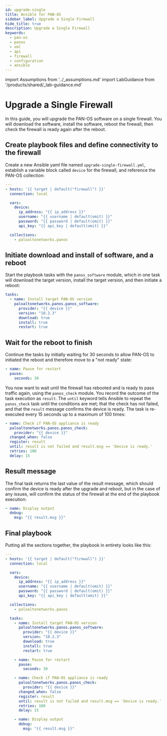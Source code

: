 ```yaml
---
id: upgrade-single
title: Ansible for PAN-OS
sidebar_label: Upgrade a Single Firewall
hide_title: true
description: Upgrade a Single Firewall
keywords:
  - pan-os
  - panos
  - xml
  - api
  - firewall
  - configuration
  - ansible
---
```


import Assumptions from '../\_assumptions.md'
import LabGuidance from '/products/shared/\_lab-guidance.md'

# Upgrade a Single Firewall

In this guide, you will upgrade the PAN-OS software on a single firewall. You will download the software, install the software, reboot the firewall, then check the firewall is ready again after the reboot.

<Assumptions />

<LabGuidance />

## Create playbook files and define connectivity to the firewall

Create a new Ansible yaml file named `upgrade-single-firewall.yml`, establish a variable block called `device` for the firewall, and reference the PAN-OS collection:

```yaml
---
- hosts: '{{ target | default("firewall") }}'
  connection: local

  vars:
    device:
      ip_address: "{{ ip_address }}"
      username: "{{ username | default(omit) }}"
      password: "{{ password | default(omit) }}"
      api_key: "{{ api_key | default(omit) }}"

  collections:
    - paloaltonetworks.panos
```

## Initiate download and install of software, and a reboot

Start the playbook tasks with the `panos_software` module, which in one task will download the target version, install the target version, and then initiate a reboot:

```yaml
tasks:
  - name: Install target PAN-OS version
    paloaltonetworks.panos.panos_software:
      provider: "{{ device }}"
      version: "10.2.3"
      download: true
      install: true
      restart: true
```

## Wait for the reboot to finish

Continue the tasks by initially waiting for 30 seconds to allow PAN-OS to initiated the reboot and therefore move to a "not ready" state:

```yaml
- name: Pause for restart
  pause:
    seconds: 30
```

You now want to wait until the firewall has rebooted and is ready to pass traffic again, using the `panos_check` module. You record the outcome of the task execution as `result`. The `until` keyword tells Ansible to repeat the `panos_check` task until the conditions are met; that the check has not failed, and that the `result` message confirms the device is ready. The task is re-executed every 15 seconds up to a maximum of 100 times:

```yaml
- name: Check if PAN-OS appliance is ready
  paloaltonetworks.panos.panos_check:
    provider: "{{ device }}"
  changed_when: false
  register: result
  until: result is not failed and result.msg == 'Device is ready.'
  retries: 100
  delay: 15
```

## Result message

The final task returns the last value of the result message, which should confirm the device is ready after the upgrade and reboot, but in the case of any issues, will confirm the status of the firewall at the end of the playbook execution:

```yaml
- name: Display output
  debug:
    msg: "{{ result.msg }}"
```

## Final playbook

Putting all the sections together, the playbook in entirety looks like this:

```yaml
---
- hosts: '{{ target | default("firewall") }}'
  connection: local

  vars:
    device:
      ip_address: "{{ ip_address }}"
      username: "{{ username | default(omit) }}"
      password: "{{ password | default(omit) }}"
      api_key: "{{ api_key | default(omit) }}"

  collections:
    - paloaltonetworks.panos

  tasks:
    - name: Install target PAN-OS version
      paloaltonetworks.panos.panos_software:
        provider: "{{ device }}"
        version: "10.2.3"
        download: true
        install: true
        restart: true

    - name: Pause for restart
      pause:
        seconds: 30

    - name: Check if PAN-OS appliance is ready
      paloaltonetworks.panos.panos_check:
        provider: "{{ device }}"
      changed_when: false
      register: result
      until: result is not failed and result.msg == 'Device is ready.'
      retries: 100
      delay: 15

    - name: Display output
      debug:
        msg: "{{ result.msg }}"
```
